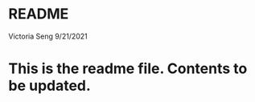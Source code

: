 README
================
Victoria Seng
9/21/2021

# This is the readme file. Contents to be updated.
